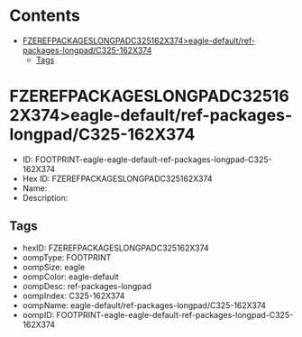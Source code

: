 



Contents
========

* [FZEREFPACKAGESLONGPADC325162X374>eagle-default/ref-packages-longpad/C325-162X374](#fzerefpackageslongpadc325162x374eagle-defaultref-packages-longpadc325-162x374)
	* [Tags](#tags)

# FZEREFPACKAGESLONGPADC325162X374>eagle-default/ref-packages-longpad/C325-162X374

- ID: FOOTPRINT-eagle-eagle-default-ref-packages-longpad-C325-162X374
- Hex ID: FZEREFPACKAGESLONGPADC325162X374
- Name: 
- Description: 

## Tags

- hexID: FZEREFPACKAGESLONGPADC325162X374
- oompType: FOOTPRINT
- oompSize: eagle
- oompColor: eagle-default
- oompDesc: ref-packages-longpad
- oompIndex: C325-162X374
- oompName: eagle-default/ref-packages-longpad/C325-162X374
- oompID: FOOTPRINT-eagle-eagle-default-ref-packages-longpad-C325-162X374

